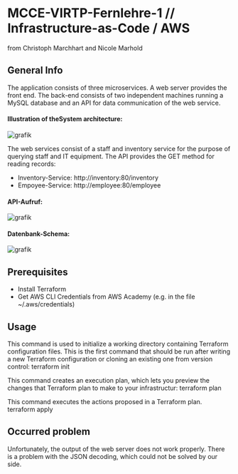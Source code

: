 # MCCE-VIRTP-Fernlehre-1 // Infrastructure-as-Code / AWS
from Christoph Marchhart and Nicole Marhold

## General Info
The application consists of three microservices. A web server provides the front end. The back-end consists of two independent machines running a MySQL database and an API for data communication of the web service.

#### Illustration of theSystem architecture:
![grafik](https://user-images.githubusercontent.com/61579665/150420957-767de5b0-d899-4649-812d-e9f0b75e82d9.png)

The web services consist of a staff and inventory service for the purpose of querying staff and IT equipment.
The API provides the GET method for reading records:
- Inventory-Service: http://inventory:80/inventory
- Empoyee-Service: http://employee:80/employee

#### API-Aufruf:
![grafik](https://user-images.githubusercontent.com/61579665/150420849-017aa6f2-e770-4336-bd5a-0bb4e1fd3e66.png)

#### Datenbank-Schema:
![grafik](https://user-images.githubusercontent.com/61579665/150421026-a380eb34-e13d-467c-9a83-d2d3008a9e63.png)

## Prerequisites
- Install Terraform
- Get AWS CLI Credentials from AWS Academy (e.g. in the file ~/.aws/credentials)

## Usage
This command is used to initialize a working directory containing Terraform configuration files. This is the first command that should be run after writing a new Terraform configuration or cloning an existing one from version control:
<copy-button> terraform init </copy-button>

This command creates an execution plan, which lets you preview the changes that Terraform plan to make to your infrastructur:
  terraform plan

This command executes the actions proposed in a Terraform plan.
  terraform apply
  
## Occurred problem
Unfortunately, the output of the web server does not work properly. There is a problem with the JSON decoding, which could not be solved by our side.
